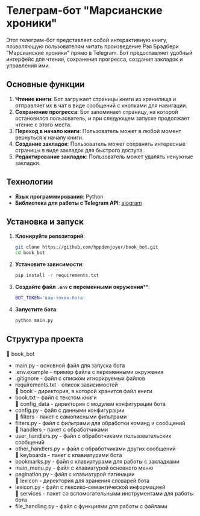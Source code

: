 # Телеграм-бот "Марсианские хроники"

Этот телеграм-бот представляет собой интерактивную книгу, позволяющую пользователям читать произведение Рэя Брэдбери "Марсианские хроники" прямо в Telegram. Бот предоставляет удобный интерфейс для чтения, сохранения прогресса, создания закладок и управления ими.

## Основные функции

1. **Чтение книги**: Бот загружает страницы книги из хранилища и отправляет их в чат в виде сообщений с кнопками для навигации.
2. **Сохранение прогресса**: Бот запоминает страницу, на которой остановился пользователь, и при следующем запуске продолжает чтение с этого места.
3. **Переход в начало книги**: Пользователь может в любой момент вернуться к началу книги.
4. **Создание закладок**: Пользователь может сохранять интересные страницы в виде закладок для быстрого доступа.
5. **Редактирование закладок**: Пользователь может удалять ненужные закладки.

## Технологии

- **Язык программирования**: Python
- **Библиотека для работы с Telegram API**: [aiogram](https://docs.aiogram.dev/en/latest/)

## Установка и запуск

1. **Клонируйте репозиторий**:
   ```bash
   git clone https://github.com/hppdenjoyer/book_bot.git
   cd book_bot
   ```
   
2. **Установите зависимости**:
   ```bash
   pip install -r requirements.txt
   ```
   
3. **Создайте файл `.env` с переменными окружения****:
   ```bash
   BOT_TOKEN='ваш-токен-бота'
   ```
   
4. **Запустите бота**:
   ```bash
   python main.py
   ```
## Структура проекта

📁 book_bot
- main.py - основной файл для запуска бота 
- .env.example - пример файла с переменными окружения  
- .gitignore - файл с списком игнорируемых файлов  
- requirements.txt - список зависимостей  
📁 book - директория, в которой хранится файл книги
- book.txt - файл с текстом книги  
📁 config_data - директория с модулем конфигурации бота 
- config.py - файл с данными конфигурации  
📁 filters - пакет с самописными фильтрами
- filters.py - файл с фильтрами для обработки команд и сообщений  
📁 handlers - пакет с обработчиками
- user_handlers.py - файл с обработчиками пользовательских сообщений  
- other_handlers.py = файл с обработчиками других сообщений  
📁 keyboards - пакет с клавиатурами бота
- bookmarks.py - файл с клавиатурами для работы с закладками  
- main_menu.py - файл с клавиатурой основного меню  
- pagination.py - файл с клавиатурой пагинации  
📁 lexicon - директория для хранения словарей бота
- lexicon.py - файл с лексико-семантической информацией  
📁 services - пакет со вспомогательными инструментами для работы бота
- file_handling.py - файл с функциями для работы с файлами  






